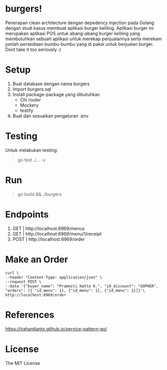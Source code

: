 # burgers!

Penerapan clean architecture dengan depedency injection pada Golang dengan studi kasus membuat aplikasi burger keliling. Aplikasi burger ini merupakan aplikasi POS untuk abang-abang burger keliling yang membutuhkan sebuah aplikasi untuk merekap penjualannya serta merekam jumlah persediaan bumbu-bumbu yang di pakai untuk berjualan burger. Dont take it too seriously :)


# Setup

 1. Buat database dengan nama burgers
 2. Import burgers.sql
 3. Install package-package yang dibutuhkan
	 - Chi router
	 - Mockery
	 - testify
 4. Buat dan sesuaikan pengaturan .env

# Testing

Untuk melakukan testing:

> go test ./... -v

# Run

> go build && ./burgers

# Endpoints

 1. GET | http://localhost:6969/menus
 2. GET | http://localhost:6969/menu/1/receipt
 3. POST | http://localhost:6969/order

# Make an Order

    curl \
	--header "Content-Type: application/json" \
	--request POST \
	--data '{"buyer_name": "Pramesti Hatta K.", "id_discount": "GOPHER", "orders": [{ "id_menu": 1}, {"id_menu": 1}, {"id_menu": 2}]}'\
	http://localhost:6969/order
	
# References
 https://irahardianto.github.io/service-pattern-go/

# License

The MIT License
